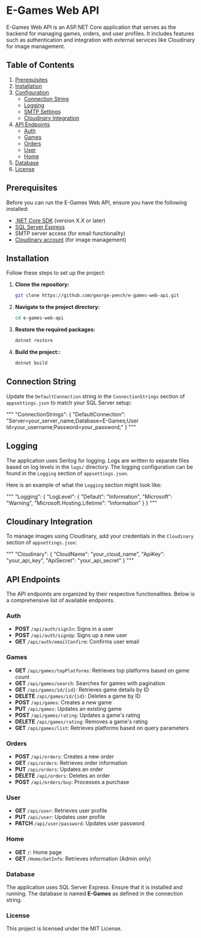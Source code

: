 # E-Games Web API

E-Games Web API is an ASP.NET Core application that serves as the backend for managing games, orders, and user profiles. It includes features such as authentication and integration with external services like Cloudinary for image management.

## Table of Contents

1. [Prerequisites](#prerequisites)
2. [Installation](#installation)
3. [Configuration](#configuration)
   - [Connection String](#connection-string)
   - [Logging](#logging)
   - [SMTP Settings](#smtp-settings)
   - [Cloudinary Integration](#cloudinary-integration)
4. [API Endpoints](#api-endpoints)
   - [Auth](#auth)
   - [Games](#games)
   - [Orders](#orders)
   - [User](#user)
   - [Home](#home)
5. [Database](#database)
6. [License](#license)

## Prerequisites

Before you can run the E-Games Web API, ensure you have the following installed:

- [.NET Core SDK](https://dotnet.microsoft.com/download) (version X.X or later)
- [SQL Server Express](https://www.microsoft.com/en-us/sql-server/sql-server-downloads)
- SMTP server access (for email functionality)
- [Cloudinary account](https://cloudinary.com/) (for image management)

## Installation

Follow these steps to set up the project:

1. **Clone the repository:**

   ```bash
   git clone https://github.com/george-pench/e-games-web-api.git

2. **Navigate to the project directory:**

   ```bash
   cd e-games-web-api

3. **Restore the required packages:**

   ```bash
   dotnet restore

4. **Build the project::**
   ```bash
   dotnet build

## Connection String

Update the `DefaultConnection` string in the `ConnectionStrings` section of `appsettings.json` to match your SQL Server setup:

"""
"ConnectionStrings": { "DefaultConnection": "Server=your_server_name;Database=E-Games;User Id=your_username;Password=your_password;" }
"""

## Logging

The application uses Serilog for logging. Logs are written to separate files based on log levels in the `logs/` directory. The logging configuration can be found in the `Logging` section of `appsettings.json`.

Here is an example of what the `Logging` section might look like:

"""
"Logging": { "LogLevel": { "Default": "Information", "Microsoft": "Warning", "Microsoft.Hosting.Lifetime": "Information" } }
"""

## Cloudinary Integration

To manage images using Cloudinary, add your credentials in the `Cloudinary` section of `appsettings.json`:

"""
"Cloudinary": { "CloudName": "your_cloud_name", "ApiKey": "your_api_key", "ApiSecret": "your_api_secret" }
"""

## API Endpoints

The API endpoints are organized by their respective functionalities. Below is a comprehensive list of available endpoints.

### Auth

- **POST** `/api/auth/signIn`: Signs in a user
- **POST** `/api/auth/signUp`: Signs up a new user
- **GET** `/api/auth/emailConfirm`: Confirms user email

### Games

- **GET** `/api/games/topPlatforms`: Retrieves top platforms based on game count
- **GET** `/api/games/search`: Searches for games with pagination
- **GET** `/api/games/id/{id}`: Retrieves game details by ID
- **DELETE** `/api/games/id/{id}`: Deletes a game by ID
- **POST** `/api/games`: Creates a new game
- **PUT** `/api/games`: Updates an existing game
- **POST** `/api/games/rating`: Updates a game's rating
- **DELETE** `/api/games/rating`: Removes a game's rating
- **GET** `/api/games/list`: Retrieves platforms based on query parameters

### Orders

- **POST** `/api/orders`: Creates a new order
- **GET** `/api/orders`: Retrieves order information
- **PUT** `/api/orders`: Updates an order
- **DELETE** `/api/orders`: Deletes an order
- **POST** `/api/orders/buy`: Processes a purchase

### User

- **GET** `/api/user`: Retrieves user profile
- **PUT** `/api/user`: Updates user profile
- **PATCH** `/api/user/password`: Updates user password

### Home

- **GET** `/`: Home page
- **GET** `/Home/GetInfo`: Retrieves information (Admin only)

### Database

The application uses SQL Server Express. Ensure that it is installed and running. The database is named **E-Games** as defined in the connection string.

### License

This project is licensed under the MIT License.
